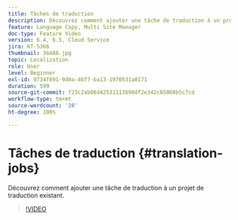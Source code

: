 ```yaml
---
title: Tâches de traduction
description: Découvrez comment ajouter une tâche de traduction à un projet de traduction existant.
feature: Language Copy, Multi Site Manager
doc-type: Feature Video
version: 6.4, 6.5, Cloud Service
jira: KT-5366
thumbnail: 36488.jpg
topic: Localization
role: User
level: Beginner
exl-id: 9734f891-9d0a-46f7-ba13-1970531a8171
duration: 599
source-git-commit: f23c2ab86d42531113690df2e342c65060b5c7cd
workflow-type: tm+mt
source-wordcount: '28'
ht-degree: 100%

---
```


# Tâches de traduction {#translation-jobs}

Découvrez comment ajouter une tâche de traduction à un projet de traduction existant.

>[!VIDEO](https://video.tv.adobe.com/v/36488?quality=12&learn=on)

